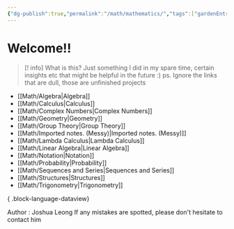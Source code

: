 ```yaml
---
{"dg-publish":true,"permalink":"/math/mathematics/","tags":["gardenEntry"]}
---
```


# Welcome!!

> [! info] What is this?
> Just something I did in my spare time, certain insights etc that might be helpful in the future :) 
> ps. Ignore the links that are dull, those are unfinished projects

- [[Math/Algebra\|Algebra]]
- [[Math/Calculus\|Calculus]]
- [[Math/Complex Numbers\|Complex Numbers]]
- [[Math/Geometry\|Geometry]]
- [[Math/Group Theory\|Group Theory]]
- [[Math/Imported notes. (Messy)\|Imported notes. (Messy)]]
- [[Math/Lambda Calculus\|Lambda Calculus]]
- [[Math/Linear Algebra\|Linear Algebra]]
- [[Math/Notation\|Notation]]
- [[Math/Probability\|Probability]]
- [[Math/Sequences and Series\|Sequences and Series]]
- [[Math/Structures\|Structures]]
- [[Math/Trigonometry\|Trigonometry]]

{ .block-language-dataview}

Author : Joshua Leong
If any mistakes are spotted, please don't hesitate to contact him